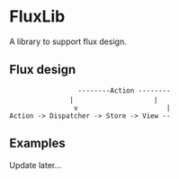 # FluxLib
A library to support flux design.

## Flux design
```plaintext
                 --------Action --------
　　　　　　　　　|　　　　　　　　　　　　|
                ∨                      |
Action -> Dispatcher -> Store -> View --
```

## Examples
Update later...
